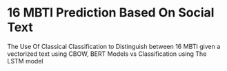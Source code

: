 # 16 MBTI Prediction Based On Social Text
 The Use Of Classical Classification to Distinguish between 16 MBTI given a vectorized text using CBOW, BERT Models vs Classification using The LSTM model
